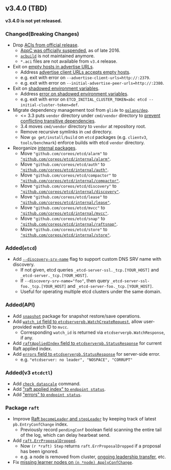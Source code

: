 

## v3.4.0 (TBD)

**v3.4.0 is not yet released.**

### Changed(Breaking Changes)

- Drop [ACIs from official release](https://github.com/coreos/etcd/pull/9059).
  - [AppC was officially suspended](https://github.com/appc/spec#-disclaimer-), as of late 2016.
  - [`acbuild`](https://github.com/containers/build#this-project-is-currently-unmaintained) is not maintained anymore.
  - `*.aci` files are not available from `v3.4` release.
- Exit on [empty hosts in advertise URLs](https://github.com/coreos/etcd/pull/8786).
  - Address [advertise client URLs accepts empty hosts](https://github.com/coreos/etcd/issues/8379).
  - e.g. exit with error on `--advertise-client-urls=http://:2379`.
  - e.g. exit with error on `--initial-advertise-peer-urls=http://:2380`.
- Exit on [shadowed environment variables](TODO).
  - Address [error on shadowed environment variables](https://github.com/coreos/etcd/issues/8380).
  - e.g. exit with error on `ETCD_INITIAL_CLUSTER_TOKEN=abc etcd --initial-cluster-token=def`.
- Migrate dependency management tool from `glide` to [`golang/dep`](https://github.com/coreos/etcd/pull/9155).
  - <= 3.3 puts `vendor` directory under `cmd/vendor` directory to [prevent conflicting transitive dependencies](https://github.com/coreos/etcd/issues/4913).
  - 3.4 moves `cmd/vendor` directory to `vendor` at repository root.
  - Remove recursive symlinks in `cmd` directory.
  - Now `go get/install/build` on `etcd` packages (e.g. `clientv3`, `tools/benchmark`) enforce builds with etcd `vendor` directory.
- Reorganize [internal packages](https://github.com/coreos/etcd/issues/9220).
  - Move `"github.com/coreos/etcd/alarm"` to [`"github.com/coreos/etcd/internal/alarm"`](https://github.com/coreos/etcd/pull/9234).
  - Move `"github.com/coreos/etcd/auth"` to [`"github.com/coreos/etcd/internal/auth"`](https://github.com/coreos/etcd/pull/9243).
  - Move `"github.com/coreos/etcd/compactor"` to [`"github.com/coreos/etcd/internal/compactor"`](https://github.com/coreos/etcd/pull/9234).
  - Move `"github.com/coreos/etcd/discovery"` to [`"github.com/coreos/etcd/internal/discovery"`](https://github.com/coreos/etcd/pull/9233).
  - Move `"github.com/coreos/etcd/lease"` to [`"github.com/coreos/etcd/internal/lease"`](https://github.com/coreos/etcd/pull/9238).
  - Move `"github.com/coreos/etcd/mvcc"` to [`"github.com/coreos/etcd/internal/mvcc"`](https://github.com/coreos/etcd/pull/9238).
  - Move `"github.com/coreos/etcd/snap"` to [`"github.com/coreos/etcd/internal/raftsnap"`](https://github.com/coreos/etcd/pull/9211).
  - Move `"github.com/coreos/etcd/store"` to [`"github.com/coreos/etcd/internal/store"`](https://github.com/coreos/etcd/pull/9238).

### Added(`etcd`)

- Add [`--discovery-srv-name`](https://github.com/coreos/etcd/pull/8690) flag to support custom DNS SRV name with discovery.
  - If not given, etcd queries `_etcd-server-ssl._tcp.[YOUR_HOST]` and `_etcd-server._tcp.[YOUR_HOST]`.
  - If `--discovery-srv-name="foo"`, then query `_etcd-server-ssl-foo._tcp.[YOUR_HOST]` and `_etcd-server-foo._tcp.[YOUR_HOST]`.
  - Useful for operating multiple etcd clusters under the same domain.

### Added(API)

- Add [`snapshot`](https://github.com/coreos/etcd/pull/9118) package for snapshot restore/save operations.
- Add [`watch_id` field to `etcdserverpb.WatchCreateRequest`](https://github.com/coreos/etcd/pull/9065), allow user-provided watch ID to `mvcc`.
  - Corresponding `watch_id` is returned via `etcdserverpb.WatchResponse`, if any.
- Add [`raftAppliedIndex` field to `etcdserverpb.StatusResponse`](https://github.com/coreos/etcd/pull/9176) for current Raft applied index.
- Add [`errors` field to `etcdserverpb.StatusResponse`](https://github.com/coreos/etcd/pull/9206) for server-side error.
  - e.g. `"etcdserver: no leader", "NOSPACE", "CORRUPT"`

### Added(v3 `etcdctl`)

- Add [`check datascale`](https://github.com/coreos/etcd/pull/9185) command.
- Add ["raft applied index" to `endpoint status`](https://github.com/coreos/etcd/pull/9176).
- Add ["errors" to `endpoint status`](https://github.com/coreos/etcd/pull/9206).

### Package `raft`

- Improve [Raft `becomeLeader` and `stepLeader`](https://github.com/coreos/etcd/pull/9073) by keeping track of latest `pb.EntryConfChange` index.
  - Previously record `pendingConf` boolean field scanning the entire tail of the log, which can delay hearbeat send.
- Add [`raft.ErrProposalDropped`](https://github.com/coreos/etcd/pull/9067).
  - Now `(r *raft) Step` returns `raft.ErrProposalDropped` if a proposal has been ignored.
  - e.g. a node is removed from cluster, [ongoing leadership transfer](https://github.com/coreos/etcd/issues/8975), etc.
- Fix [missing learner nodes on `(n *node) ApplyConfChange`](https://github.com/coreos/etcd/pull/9116).

